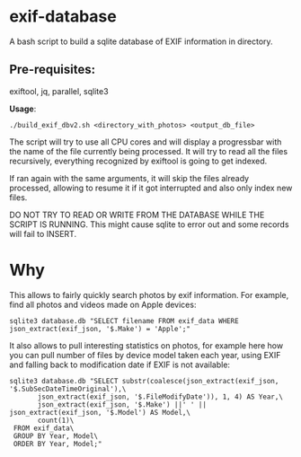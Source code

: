 # exif-database

A bash script to build a sqlite database of EXIF information in directory.

## Pre-requisites:

exiftool, jq, parallel, sqlite3

**Usage**:
	
	./build_exif_dbv2.sh <directory_with_photos> <output_db_file>

The script will try to use all CPU cores and will display a progressbar with the name of the file currently being processed.
It will try to read all the files recursively, everything recognized by exiftool is going to get indexed.

If ran again with the same arguments, it will skip the files already processed, allowing to resume it if it got interrupted and also only index new files.

DO NOT TRY TO READ OR WRITE FROM THE DATABASE WHILE THE SCRIPT IS RUNNING. This might cause sqlite to error out and some records will fail to INSERT.

# Why

This allows to fairly quickly search photos by exif information. For example, find all photos and videos made on Apple devices:

    sqlite3 database.db "SELECT filename FROM exif_data WHERE json_extract(exif_json, '$.Make') = 'Apple';"

It also allows to pull interesting statistics on photos, for example here how you can pull number of files by device model taken each year, using EXIF and falling back to modification date if EXIF is not available:

	sqlite3 database.db "SELECT substr(coalesce(json_extract(exif_json, '$.SubSecDateTimeOriginal'),\
	       json_extract(exif_json, '$.FileModifyDate')), 1, 4) AS Year,\
	       json_extract(exif_json, '$.Make') ||' ' || json_extract(exif_json, '$.Model') AS Model,\
	       count(1)\
	 FROM exif_data\
	 GROUP BY Year, Model\
	 ORDER BY Year, Model;"
